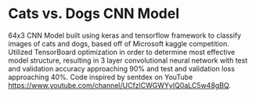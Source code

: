 # Cats vs. Dogs CNN Model

64x3 CNN Model built using keras and tensorflow framework to classify images of cats and dogs, based off of Microsoft kaggle competition. Utilized TensorBoard optimization in order to determine most effective model structure, resulting in 3 layer convolutional neural network with test and validation accuracy approaching 90% and test and validation loss approaching 40%. Code inspired by sentdex on YouTube https://www.youtube.com/channel/UCfzlCWGWYyIQ0aLC5w48gBQ.
